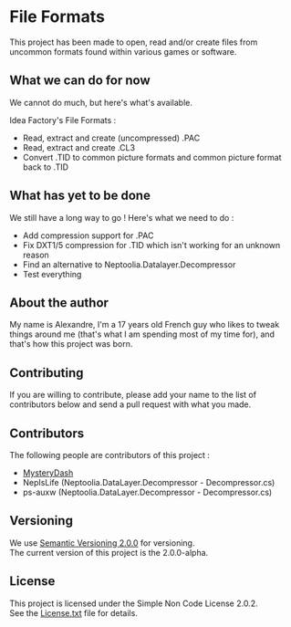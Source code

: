 # File Formats

This project has been made to open, read and/or create files from uncommon formats found within various games or software.

## What we can do for now

We cannot do much, but here's what's available.

Idea Factory's File Formats :
* Read, extract and create (uncompressed) .PAC
* Read, extract and create .CL3
* Convert .TID to common picture formats and common picture format back to .TID

## What has yet to be done

We still have a long way to go ! Here's what we need to do :
* Add compression support for .PAC
* Fix DXT1/5 compression for .TID which isn't working for an unknown reason
* Find an alternative to Neptoolia.Datalayer.Decompressor
* Test everything

## About the author

My name is Alexandre, I'm a 17 years old French guy who likes to tweak things around me (that's what I am spending most of my time for), and that's how this project was born.

## Contributing

If you are willing to contribute, please add your name to the list of contributors below and send a pull request with what you made.

## Contributors

The following people are contributors of this project :
- [MysteryDash](https://github.com/MysteryDash)
- NepIsLife (Neptoolia.DataLayer.Decompressor - Decompressor.cs)
- ps-auxw (Neptoolia.DataLayer.Decompressor - Decompressor.cs)

## Versioning

We use [Semantic Versioning 2.0.0](http://semver.org/) for versioning.  
The current version of this project is the 2.0.0-alpha.

## License

This project is licensed under the Simple Non Code License 2.0.2.  
See the [License.txt](License.txt) file for details.